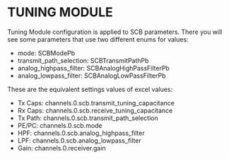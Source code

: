 # TUNING MODULE

Tuning Module configuration is applied to SCB parameters.
There you will see some parameters that use two different enums for values:

- mode: SCBModePb
- transmit_path_selection: SCBTransmitPathPb
- analog_highpass_filter: SCBAnalogHighPassFilterPb
- analog_lowpass_filter: SCBAnalogLowPassFilterPb

These are the equivalent settings values of excel values:

- Tx Caps:   channels.0.scb.transmit_tuning_capacitance
- Rx Caps:   channels.0.scb.receive_tuning_capacitance
- Tx Path:    channels.0.scb.transmit_path_selection
- PE/PC:     channels.0.scb.mode
- HPF: channels.0.scb.analog_highpass_filter
- LPF: channels.0.scb.analog_lowpass_filter
- Gain: channels.0.receiver.gain
